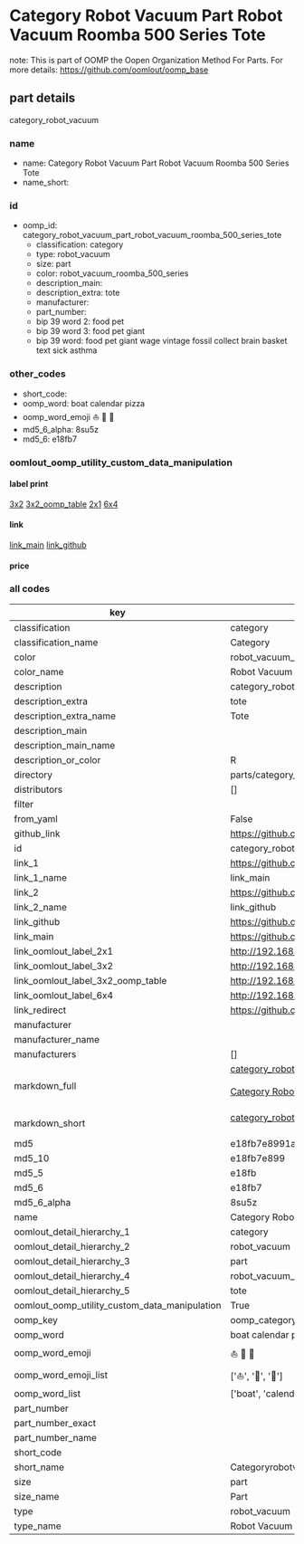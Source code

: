 # Category Robot Vacuum Part Robot Vacuum Roomba 500 Series Tote  

note: This is part of OOMP the Oopen Organization Method For Parts. For more details: https://github.com/oomlout/oomp_base

##  part details
  



category_robot_vacuum



### name
* name: Category Robot Vacuum Part Robot Vacuum Roomba 500 Series Tote
* name_short: 
### id
* oomp_id: category_robot_vacuum_part_robot_vacuum_roomba_500_series_tote
  * classification: category
  * type: robot_vacuum
  * size: part
  * color: robot_vacuum_roomba_500_series
  * description_main: 
  * description_extra: tote
  * manufacturer: 
  * part_number: 
  * bip 39 word 2: food pet
  * bip 39 word 3: food pet giant
  * bip 39 word: food pet giant wage vintage fossil collect brain basket text sick asthma

### other_codes
* short_code: 
* oomp_word: boat calendar pizza
* oomp_word_emoji :boat: :calendar: :pizza:
* md5_6_alpha: 8su5z
* md5_6: e18fb7






### oomlout_oomp_utility_custom_data_manipulation
#### label print
[3x2](http://192.168.1.245:1112/?label=oomp%208su5z)
[3x2_oomp_table](http://192.168.1.108:1112/?label=oomp%208su5z)
[2x1](http://192.168.1.242:1112/?label=oomp%208su5z)
[6x4](http://192.168.1.55:1112/?label=oomp%208su5z)    

#### link

[link_main](https://github.com/oomlout/oomlout_oomp_version_1_messy/tree/main/parts/category_robot_vacuum_part_robot_vacuum_roomba_500_series_tote) [link_github](https://github.com/oomlout/oomlout_oomp_version_1_messy/tree/main/parts/category_robot_vacuum_part_robot_vacuum_roomba_500_series_tote)                             

#### price







### all codes 
| key | value |  
| --- | --- |  
| classification | category |  
| classification_name | Category |  
| color | robot_vacuum_roomba_500_series |  
| color_name | Robot Vacuum Roomba 500 Series |  
| description | category_robot_vacuum |  
| description_extra | tote |  
| description_extra_name | Tote |  
| description_main |  |  
| description_main_name |  |  
| description_or_color | R  |  
| directory | parts/category_robot_vacuum_part_robot_vacuum_roomba_500_series_tote |  
| distributors | [] |  
| filter |  |  
| from_yaml | False |  
| github_link | https://github.com/oomlout/oomlout_oomp_part_src/tree/main/parts/category_robot_vacuum_part_robot_vacuum_roomba_500_series_tote |  
| id | category_robot_vacuum_part_robot_vacuum_roomba_500_series_tote |  
| link_1 | https://github.com/oomlout/oomlout_oomp_version_1_messy/tree/main/parts/category_robot_vacuum_part_robot_vacuum_roomba_500_series_tote |  
| link_1_name | link_main |  
| link_2 | https://github.com/oomlout/oomlout_oomp_version_1_messy/tree/main/parts/category_robot_vacuum_part_robot_vacuum_roomba_500_series_tote |  
| link_2_name | link_github |  
| link_github | https://github.com/oomlout/oomlout_oomp_version_1_messy/tree/main/parts/category_robot_vacuum_part_robot_vacuum_roomba_500_series_tote |  
| link_main | https://github.com/oomlout/oomlout_oomp_version_1_messy/tree/main/parts/category_robot_vacuum_part_robot_vacuum_roomba_500_series_tote |  
| link_oomlout_label_2x1 | http://192.168.1.242:1112/?label=oomp%208su5z |  
| link_oomlout_label_3x2 | http://192.168.1.245:1112/?label=oomp%208su5z |  
| link_oomlout_label_3x2_oomp_table | http://192.168.1.108:1112/?label=oomp%208su5z |  
| link_oomlout_label_6x4 | http://192.168.1.55:1112/?label=oomp%208su5z |  
| link_redirect | https://github.com/oomlout/oomlout_oomp_version_1_messy/tree/main/parts/category_robot_vacuum_part_robot_vacuum_roomba_500_series_tote |  
| manufacturer |  |  
| manufacturer_name |  |  
| manufacturers | [] |  
| markdown_full | [category_robot_vacuum_part_robot_vacuum_roomba_500_series_tote](none)<br>[](none)<br>[Category Robot Vacuum Part Robot Vacuum Roomba 500 Series Tote](none)<br><br> |  
| markdown_short | [category_robot_vacuum_part_robot_vacuum_roomba_500_series_tote](none)<br><br> |  
| md5 | e18fb7e8991ae5b16ffa1f62c368dad6 |  
| md5_10 | e18fb7e899 |  
| md5_5 | e18fb |  
| md5_6 | e18fb7 |  
| md5_6_alpha | 8su5z |  
| name | Category Robot Vacuum Part Robot Vacuum Roomba 500 Series Tote |  
| oomlout_detail_hierarchy_1 | category |  
| oomlout_detail_hierarchy_2 | robot_vacuum |  
| oomlout_detail_hierarchy_3 | part |  
| oomlout_detail_hierarchy_4 | robot_vacuum_roomba_500_series |  
| oomlout_detail_hierarchy_5 | tote |  
| oomlout_oomp_utility_custom_data_manipulation | True |  
| oomp_key | oomp_category_robot_vacuum_part_robot_vacuum_roomba_500_series_tote |  
| oomp_word | boat calendar pizza |  
| oomp_word_emoji | :boat: :calendar: :pizza: |  
| oomp_word_emoji_list | [':boat:', ':calendar:', ':pizza:'] |  
| oomp_word_list | ['boat', 'calendar', 'pizza'] |  
| part_number |  |  
| part_number_exact |  |  
| part_number_name |  |  
| short_code |  |  
| short_name | Categoryrobotvacuum |  
| size | part |  
| size_name | Part |  
| type | robot_vacuum |  
| type_name | Robot Vacuum |  
